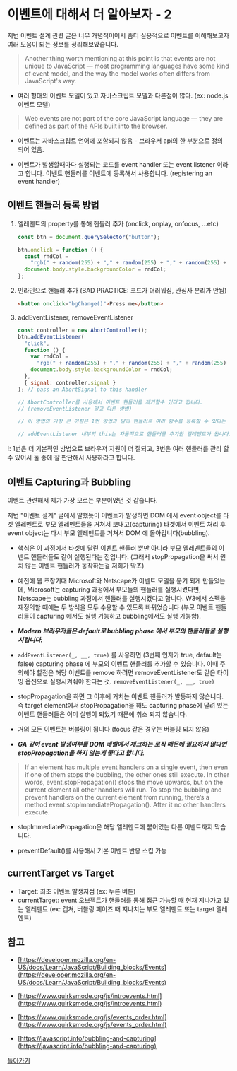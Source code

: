 # 이벤트에 대해서 더 알아보자 - 2

저번 이벤트 설계 관련 글은 너무 개념적이어서 좀더 실용적으로 이벤트를 이해해보고자 여러 도움이 되는 정보를 정리해보았습니다.

> Another thing worth mentioning at this point is that events are not unique to JavaScript — most programming languages have some kind of event model, and the way the model works often differs from JavaScript's way.

- 여러 형태의 이벤트 모델이 있고 자바스크립트 모델과 다른점이 많다. (ex: node.js 이벤트 모델)

> Web events are not part of the core JavaScript language — they are defined as part of the APIs built into the browser.

- 이벤트는 자바스크립트 언어에 포함되지 않음 - 브라우저 api의 한 부분으로 정의 되어 있음.

- 이벤트가 발생할때마다 실행되는 코드를 event handler 또는 event listener 이라고 합니다. 이벤트 핸들러를 이벤트에 등록해서 사용합니다. (registering an event handler)

## 이벤트 핸들러 등록 방법

1. 엘레멘트의 property를 통해 핸들러 추가 (onclick, onplay, onfocus, ...etc)

   ```js
   const btn = document.querySelector("button");

   btn.onclick = function () {
     const rndCol =
       "rgb(" + random(255) + "," + random(255) + "," + random(255) + ")";
     document.body.style.backgroundColor = rndCol;
   };
   ```

2. 인라인으로 핸들러 추가 (BAD PRACTICE: 코드가 더러워짐, 관심사 분리가 안됨)

   ```html
   <button onclick="bgChange()">Press me</button>
   ```

3. addEventListener, removeEventListener

   ```js
   const controller = new AbortController();
   btn.addEventListener(
     "click",
     function () {
       var rndCol =
         "rgb(" + random(255) + "," + random(255) + "," + random(255) + ")";
       document.body.style.backgroundColor = rndCol;
     },
     { signal: controller.signal }
   ); // pass an AbortSignal to this handler

   // AbortController를 사용해서 이벤트 핸들러를 제거할수 있다고 합니다.
   // (removeEventListener 말고 다른 방법)

   // 이 방법의 가장 큰 이점은 1번 방법과 달리 핸들러로 여러 함수를 등록할 수 있다는 점

   // addEventListener 내부의 this는 자동적으로 핸들러를 추가한 엘레멘트가 됩니다.
   ```

!: 1번은 더 기본적인 방법으로 브라우저 지원이 더 잘되고, 3번은 여러 핸들러를 관리 할수 있어서 둘 중에 잘 판단해서 사용하라고 합니다.

## 이벤트 Capturing과 Bubbling

이벤트 관련해서 제가 가장 모르는 부분이었던 것 같습니다.

저번 "이벤트 설계" 글에서 말했듯이 이벤트가 발생하면 DOM 에서 event object를 타겟 엘레멘트로 부모 엘레멘트들을 거쳐서 보내고(capturing) 타겟에서 이벤트 처리 후 event object는 다시 부모 엘레멘트를 거쳐서 DOM 에 돌아갑니다(bubbling).

- 핵심은 이 과정에서 타겟에 달린 이벤트 핸들러 뿐만 아니라 부모 엘레멘트들의 이벤트 핸들러들도 같이 실행된다는 점입니다. (그래서 stopPropagation을 써서 원치 않는 이벤트 핸들러가 동작하는걸 저희가 막죠)

- 예전에 웹 초창기때 Microsoft와 Netscape가 이벤트 모델을 분기 되게 만들었는데, Microsoft는 capturing 과정에서 부모들의 핸들러를 실행시켰다면, Netscape는 bubbling 과정에서 핸들러를 실행시켰다고 합니다. W3에서 스펙을 재정의할 때에는 두 방식을 모두 수용할 수 있도록 바뀌었습니다 (부모 이벤트 핸들러들이 capturing 에서도 실행 가능하고 bubbling에서도 실행 가능함).

- **_Modern 브라우저들은 default로 bubbling phase 에서 부모의 핸들러들을 실행시킵니다._**

- `addEventListener(_, __, true)` 를 사용하면 (3번째 인자가 true, default는 false) capturing phase 에 부모의 이벤트 핸들러를 추가할 수 있습니다. 이때 주의해야 할점은 해당 이벤트를 remove 하려면 removeEventListener도 같은 타이밍 옵션으로 실행시켜줘야 한다는 것. `removeEventListener(_, __, true)`

- stopPropagation을 하면 그 이후에 거치는 이벤트 핸들러가 발동하지 않습니다. 즉 target element에서 stopPropagation을 해도 capturing phase에 달려 있는 이벤트 핸들러들은 이미 실행이 되었기 때문에 취소 되지 않습니다.

- 거의 모든 이벤트는 버블링이 됩니다 (focus 같은 경우는 버블링 되지 않음)

- **_GA 같이 event 발생여부를 DOM 레벨에서 체크하는 로직 때문에 필요하지 않다면 stopPropagation을 하지 않는게 좋다고 합니다._**

> If an element has multiple event handlers on a single event, then even if one of them stops the bubbling, the other ones still execute.
> In other words, event.stopPropagation() stops the move upwards, but on the current element all other handlers will run.
> To stop the bubbling and prevent handlers on the current element from running, there’s a method event.stopImmediatePropagation(). After it no other handlers execute.

- stopImmediatePropagation은 해당 엘레멘트에 붙어있는 다른 이벤트까지 막습니다.

- preventDefault()를 사용해서 기본 이벤트 반응 스킵 가능

## currentTarget vs Target

- Target: 최초 이벤트 발생지점 (ex: 누른 버튼)
- currentTarget: event 오브젝트가 핸들러를 통해 접근 가능할 때 현재 지나가고 있는 엘레멘트 (ex: 캡쳐, 버블링 페이즈 때 지나치는 부모 엘레멘트 또는 target 엘레멘트)

## 참고

- [https://developer.mozilla.org/en-US/docs/Learn/JavaScript/Building_blocks/Events](https://developer.mozilla.org/en-US/docs/Learn/JavaScript/Building_blocks/Events)

- [https://www.quirksmode.org/js/introevents.html](https://www.quirksmode.org/js/introevents.html)

- [https://www.quirksmode.org/js/events_order.html](https://www.quirksmode.org/js/events_order.html)

- [https://javascript.info/bubbling-and-capturing](https://javascript.info/bubbling-and-capturing)

[돌아가기](/README.md)
